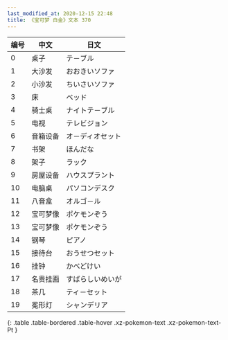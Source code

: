 ```yaml
---
last_modified_at: 2020-12-15 22:48
title: 《宝可梦 白金》文本 370
---
```

| 编号 | 中文 | 日文 |
| ---- | ---- | ---- |
| 0 | 桌子 | テ－ブル |
| 1 | 大沙发 | おおきいソファ |
| 2 | 小沙发 | ちいさいソファ |
| 3 | 床 | ベッド |
| 4 | 骑士桌 | ナイトテ－ブル |
| 5 | 电视 | テレビジョン |
| 6 | 音箱设备 | オ－ディオセット |
| 7 | 书架 | ほんだな |
| 8 | 架子 | ラック |
| 9 | 房屋设备 | ハウスプラント |
| 10 | 电脑桌 | パソコンデスク |
| 11 | 八音盒 | オルゴ－ル |
| 12 | 宝可梦像 | ポケモンぞう |
| 13 | 宝可梦像 | ポケモンぞう |
| 14 | 钢琴 | ピアノ |
| 15 | 接待台 | おうせつセット |
| 16 | 挂钟 | かべどけい |
| 17 | 名贵挂画 | すばらしいめいが |
| 18 | 茶几 | ティ－セット |
| 19 | 冕形灯 | シャンデリア |
{: .table .table-bordered .table-hover .xz-pokemon-text .xz-pokemon-text-Pt }